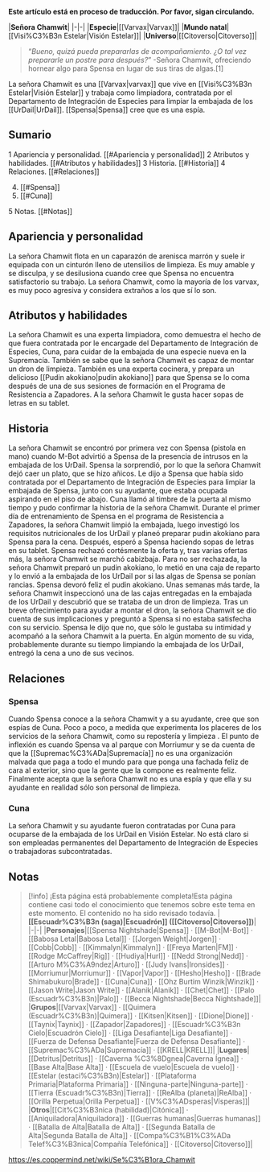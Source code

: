 **Este artículo está en proceso de traducción. Por favor, sigan circulando.**


|**Señora Chamwit**|
|-|-|
|**Especie**|[[Varvax\|Varvax]]|
|**Mundo natal**|[[Visi%C3%B3n Estelar\|Visión Estelar]]|
|**Universo**|[[Citoverso\|Citoverso]]|

>“*Bueno, quizá pueda prepararlas de acompañamiento. ¿O tal vez prepararle un postre para después?*”
\-Señora Chamwit, ofreciendo hornear algo para Spensa en lugar de sus tiras de algas.[1]


La señora Chamwit es una [[Varvax\|varvax]] que vive en [[Visi%C3%B3n Estelar\|Visión Estelar]] y trabaja como limpiadora, contratada por el Departamento de Integración de Especies para limpiar la embajada de los [[UrDail\|UrDail]]. [[Spensa\|Spensa]] cree que es una espía.

## Sumario

1 Apariencia y personalidad. [[#Apariencia y personalidad]] 
2 Atributos y habilidades. [[#Atributos y habilidades]] 
3 Historia. [[#Historia]] 
4 Relaciones. [[#Relaciones]] 

4. [[#Spensa]] 
4. [[#Cuna]] 


5 Notas. [[#Notas]] 


## Apariencia y personalidad
La señora Chamwit flota en un caparazón de arenisca marrón y suele ir equipada con un cinturón lleno de utensilios de limpieza. Es muy amable y se disculpa, y se desilusiona cuando cree que Spensa no encuentra satisfactorio su trabajo. La señora Chamwit, como la mayoría de los varvax, es muy poco agresiva y considera extraños a los que sí lo son.

## Atributos y habilidades
La señora Chamwit es una experta limpiadora, como demuestra el hecho de que fuera contratada por le encargade del Departamento de Integración de Especies, Cuna, para cuidar de la embajada de una especie nueva en la Supremacía. También se sabe que la señora Chamwit es capaz de montar un dron de limpieza. También es una experta cocinera, y prepara un delicioso [[Pudin akokiano\|pudin akokiano]] para que Spensa se lo coma después de una de sus sesiones de formación en el Programa de Resistencia a Zapadores. A la señora Chamwit le gusta hacer sopas de letras en su tablet.

## Historia
La señora Chamwit se encontró por primera vez con Spensa (pistola en mano) cuando M-Bot advirtió a Spensa de la presencia de intrusos en la embajada de los UrDail. Spensa la sorprendió, por lo que la señora Chamwit dejó caer un plato, que se hizo añicos. Le dijo a Spensa que había sido contratada por el Departamento de Integración de Especies para limpiar la embajada de Spensa, junto con su ayudante, que estaba ocupada aspirando en el piso de abajo. Cuna llamó al timbre de la puerta al mismo tiempo y pudo confirmar la historia de la señora Chamwit.
Durante el primer día de entrenamiento de Spensa en el programa de Resistencia a Zapadores, la señora Chamwit limpió la embajada, luego investigó los requisitos nutricionales de los UrDail y planeó preparar pudin akokiano para Spensa para la cena. Después, esperó a Spensa haciendo sopas de letras en su tablet. Spensa rechazó cortésmente la oferta y, tras varias ofertas más, la señora Chamwit se marchó cabizbaja. Para no ser rechazada, la señora Chamwit preparó un pudin akokiano, lo metió en una caja de reparto y lo envió a la embajada de los UrDail por si las algas de Spensa se ponían rancias. Spensa devoró feliz el pudin akokiano.
Unas semanas más tarde, la señora Chamwit inspeccionó una de las cajas entregadas en la embajada de los UrDail y descubrió que se trataba de un dron de limpieza. Tras un breve ofrecimiento para ayudar a montar el dron, la señora Chamwit se dio cuenta de sus implicaciones y preguntó a Spensa si no estaba satisfecha con su servicio. Spensa le dijo que no, que sólo le gustaba su intimidad y acompañó a la señora Chamwit a la puerta.
En algún momento de su vida, probablemente durante su tiempo limpiando la embajada de los UrDail, entregó la cena a uno de sus vecinos.

## Relaciones
### Spensa
Cuando Spensa conoce a la señora Chamwit y a su ayudante, cree que son espías de Cuna. Poco a poco, a medida que experimenta los placeres de los servicios de la señora Chamwit, como su repostería y limpieza . El punto de inflexión es cuando Spensa va al parque con Morriumur y se da cuenta de que la [[Supremac%C3%ADa\|Supremacía]] no es una organización malvada que paga a todo el mundo para que ponga una fachada feliz de cara al exterior, sino que la gente que la compone es realmente feliz. Finalmente acepta que la señora Chamwit no es una espía y que ella y su ayudante en realidad sólo son personal de limpieza.

### Cuna
La señora Chamwit y su ayudante fueron contratadas por Cuna para ocuparse de la embajada de los UrDail en Visión Estelar. No está claro si son empleadas permanentes del Departamento de Integración de Especies o trabajadoras subcontratadas.

## Notas

> [!info] ¡Esta página está probablemente completa!Esta página contiene casi todo el conocimiento que tenemos sobre este tema en este momento.
El contenido no ha sido revisado todavía.
|**[[Escuadr%C3%B3n (saga)\|Escuadrón]] ([[Citoverso\|Citoverso]])**|
|-|-|
|**Personajes**|[[Spensa Nightshade\|Spensa]] · [[M-Bot\|M-Bot]] · [[Babosa Letal\|Babosa Letal]] · [[Jorgen Weight\|Jorgen]] · [[Cobb\|Cobb]] · [[Kimmalyn\|Kimmalyn]] · [[Freya Marten\|FM]] · [[Rodge McCaffrey\|Rig]] · [[Hudiya\|Hurl]] · [[Nedd Strong\|Nedd]] · [[Arturo M%C3%A9ndez\|Arturo]] · [[Judy Ivans\|Ironsides]] · [[Morriumur\|Morriumur]] · [[Vapor\|Vapor]] · [[Hesho\|Hesho]] · [[Brade Shimabukuro\|Brade]] · [[Cuna\|Cuna]] · [[Ohz Burtim Winzik\|Winzik]] · [[Jason Write\|Jason Write]] · [[Alanik\|Alanik]] · [[Chet\|Chet]] · [[Palo (Escuadr%C3%B3n)\|Palo]] · [[Becca Nightshade\|Becca Nightshade]]|
|**Grupos**|[[Varvax\|Varvax]] · [[Quimera (Escuadr%C3%B3n)\|Quimera]] · [[Kitsen\|Kitsen]] · [[Dione\|Dione]] · [[Taynix\|Taynix]] · [[Zapador\|Zapadores]] · [[Escuadr%C3%B3n Cielo\|Escuadrón Cielo]] · [[Liga Desafiante\|Liga Desafiante]] · [[Fuerza de Defensa Desafiante\|Fuerza de Defensa Desafiante]] · [[Supremac%C3%ADa\|Supremacía]] · [[KRELL\|KRELL]]|
|**Lugares**|[[Detritus\|Detritus]] · [[Caverna %C3%8Dgnea\|Caverna Ígnea]] · [[Base Alta\|Base Alta]] · [[Escuela de vuelo\|Escuela de vuelo]] · [[Estelar (estaci%C3%B3n)\|Estelar]] · [[Plataforma Primaria\|Plataforma Primaria]] · [[Ninguna-parte\|Ninguna-parte]] · [[Tierra (Escuadr%C3%B3n)\|Tierra]] · [[ReAlba (planeta)\|ReAlba]] · [[Orilla Perpetua\|Orilla Perpetua]] · [[V%C3%ADsperas\|Vísperas]]|
|**Otros**|[[Cit%C3%B3nica (habilidad)\|Citónica]] · [[Aniquiladora\|Aniquiladora]] · [[Guerras humanas\|Guerras humanas]] · [[Batalla de Alta\|Batalla de Alta]] · [[Segunda Batalla de Alta\|Segunda Batalla de Alta]] · [[Compa%C3%B1%C3%ADa Telef%C3%B3nica\|Compañía Telefónica]] · [[Citoverso\|Citoverso]]|



https://es.coppermind.net/wiki/Se%C3%B1ora_Chamwit